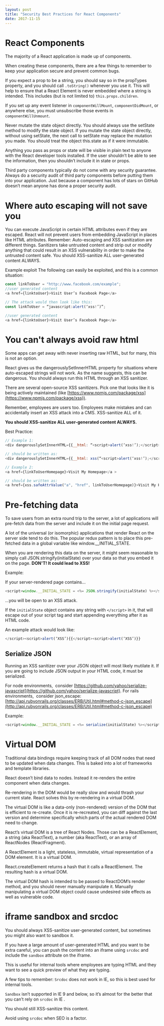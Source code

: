 ```yaml
---
layout: post
title: "Security Best Practices for React Components"
date: 2017-11-15
---
```


# React Components

The majority of a React application is made up of components.

When creating these components, there are a few things to remember to keep your
application secure and prevent common bugs.

If you expect a prop to be a string, you should say so in the propTypes
property, and you should call `.toString()` whenever you use it. This will help
to ensure that a React Element is never embedded where a string is intended.
This includes (but is not limited to) `this.props.children`.

If you set up any event listener in `componentWillMount`, `componentDidMount`,
or anywhere else, you must unsubscribe those events in `componentWillUnmount`.

Never mutate the state object directly. You should always use the setState
method to modify the state object. If you mutate the state object directly,
without using setState, the next call to setState may replace the mutation you
made. You should treat the object this.state as if it were immutable.

Anything you pass as props or state will be visible in plain text to anyone with
the React developer tools installed. If the user shouldn’t be able to see the
information, then you shouldn’t include it in state or props.

Third party components typically do not come with any security guarantee. Always
do a security audit of third party components before putting them into your
application. Just because a component has lots of stars on GitHub doesn’t mean
anyone has done a proper security audit.

# Where auto escaping will not save you

You can execute JavaScript in certain HTML attributes even if they are escaped.
React will not prevent users from embedding JavaScript in places like HTML
attributes. Remember: Auto-escaping and XSS sanitization are different things.
Sanitizers take untrusted content and strip out or modify anything that could
result in an XSS vulnerability in order to make the untrusted content safe. You
should XSS-sanitize ALL user-generated content ALWAYS.

Example exploit The following can easily be exploited, and this is a common
situation:

```javascript
const linkToUser = "http://www.facebook.com/example";
//user generated content 
<a href={linktoUser}>Visit User’s Facebook Page</a>

// The attack would then look like this:
const linkToUser = “javascript:alert(‘xss!’)”;

//user generated content 
<a href={linktoUser}>Visit User’s Facebook Page</a>
```

# You can't always avoid raw html

Some apps can get away with never inserting raw HTML, but for many, this is not
an option.

React gives us the dangerouslySetInnerHTML property for situations where
auto-escaped strings will not work. As the name suggests, this can be
dangerous. You should always run this HTML through an XSS sanitizer.

There are several open-source XSS sanitizers. Pick one that looks like it is
being actively maintained (like [https://www.npmjs.com/package/xss](https://www.npmjs.com/package/xss)).

Remember, employees are users too. Employees make mistakes and can accidentally
insert an XSS attack into a CMS. XSS-sanitize ALL of it.

**You should XSS-sanitize ALL user-generated content ALWAYS.**

Best Practice:

```javascript
// Example 1:
<div dangerouslySetInnerHTML={{__html: “<script>alert(‘xss!’);</script>“}} /> 

// should be written as:
<div dangerouslySetInnerHTML={{__html: xss(“<script>alert(‘xss!’);</script>“)}} />

// Example 2:
<a href={linkToUserHomepage}>Visit My Homepage</a >

// should be written as: 
<a href={xss.safeAttrValue("a", "href", linkToUserHomepage)}>Visit My Homepage</a>
```

# Pre-fetching data

To save users from an extra round trip to the server, a lot of applications will
pre-fetch data from the server and include it on the initial page request.

A lot of the universal (or isomorphic) applications that render React on the
server side tend to do this. The popular redux pattern is to place this
pre-fetched data in a global variable like window.__INITIAL_STATE.

When you are rendering this data on the server, it might seem reasonable to
simply call JSON.stringify(initialState) over your data so that you embed
it on the page. **DON'T! It could lead to XSS!**

Example:

If your server-rendered page contains...

```javascript
<script>window.__INITIAL_STATE = <%= JSON.stringify(initialState) %></script>
```
...you will be open to an XSS attack.

If the `initialState` object contains any string with `</script>` in it, that
will escape out of your script tag and start appending everything after it as
HTML code.

An example attack would look like: 

```javascript
</script><script>alert(‘XSS’){{</script><script>alert(‘XSS’)}}
```

## Serialize JSON

Running an XSS sanitizer over your JSON object will most likely mutilate it. If
you are going to include JSON output in your HTML code, it must be serialized.

For node environments,  consider [https://github.com/yahoo/serialize-javascript](https://github.com/yahoo/serialize-javascript).
For rails environments,  consider json_escape:
[http://api.rubyonrails.org/classes/ERB/Util.html#method-c-json_escape](http://api.rubyonrails.org/classes/ERB/Util.html#method-c-json_escape)

Example: 

```javascript
<script>window.__INITIAL_STATE = <%= serialize(initialState) %></script>
```

# Virtual DOM

Traditional data bindings require keeping track of all DOM nodes that need to be
updated when data changes. This is baked into a lot of frameworks and template
libraries.

React doesn’t bind data to nodes. Instead it re-renders the entire component
when data changes.

Re-rendering in the DOM would be really slow and would thrash your current
state. React solves this by re-rendering in a virtual DOM.

The virtual DOM is like a data-only (non-rendered) version of the DOM that is
efficient to re-create. Once it is re-recreated, you can diff against
the last version and determine specifically which parts of the actual rendered
DOM need to change.

React’s virtual DOM is a tree of React Nodes. Those can be a ReactElement, a
string (aka ReactText), a number (aka ReactText), or an array of ReactNodes
(ReactFragment).

A ReactElement is a light, stateless, immutable, virtual representation of a DOM
element. It is a virtual DOM.

React.createElement returns a hash that it calls a ReactElement. The
resulting hash is a virtual DOM.

The virtual DOM hash is intended to be passed to ReactDOM’s render method, and
you should never manually manipulate it. Manually manipulating a virtual DOM
object could cause undesired side effects as well as vulnerable code.

# iframe sandbox and srcdoc

You should always XSS-sanitize user-generated content, but sometimes you might
also want to sandbox it.

If you have a large amount of user-generated HTML and you want to be extra
careful, you can push the content into an iframe using `srcdoc` and include the
`sandbox` attribute on the iframe.

This is useful for internal tools where employees are typing HTML and they want
to see a quick preview of what they are typing.

A few tips to remember: `Srcdoc` does not work in IE, so this is best used for
internal tools.

`Sandbox` isn’t supported in IE 9 and below, so it’s almost for the better that
you can’t rely on `srcdoc` in IE .

You should still XSS-sanitize this content.

Avoid using `srcdoc` when SEO is a factor.
